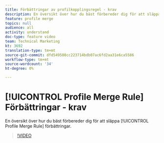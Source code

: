 ```yaml
---
title: Förbättringar av profilkopplingsregel - krav
description: En översikt över hur du bäst förbereder dig för att släppa förbättringar av profilkopplingsregel.
feature: profile merge
topics: null
audience: all
activity: understand
doc-type: feature video
team: Technical Marketing
kt: 3692
translation-type: tm+mt
source-git-commit: dfd549508cc223714bdb07ac6fd2aa31e6ca5586
workflow-type: tm+mt
source-wordcount: '34'
ht-degree: 0%

---
```



# [!UICONTROL Profile Merge Rule] Förbättringar - krav

En översikt över hur du bäst förbereder dig för att släppa [!UICONTROL Profile Merge Rule] förbättringar.

>[!VIDEO](https://video.tv.adobe.com/v/28971/?quality=12)
